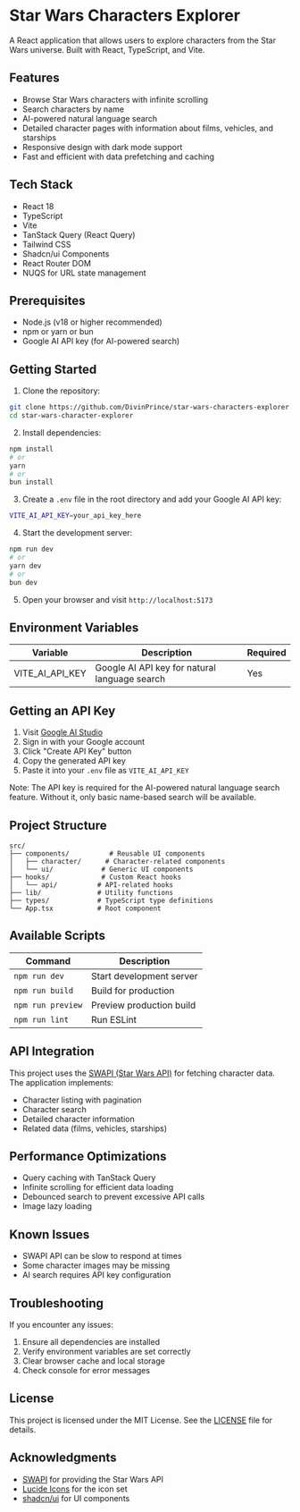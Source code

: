# Star Wars Characters Explorer

A React application that allows users to explore characters from the Star Wars universe. Built with React, TypeScript, and Vite.

## Features

- Browse Star Wars characters with infinite scrolling
- Search characters by name
- AI-powered natural language search
- Detailed character pages with information about films, vehicles, and starships
- Responsive design with dark mode support
- Fast and efficient with data prefetching and caching

## Tech Stack

- React 18
- TypeScript
- Vite
- TanStack Query (React Query)
- Tailwind CSS
- Shadcn/ui Components
- React Router DOM
- NUQS for URL state management

## Prerequisites

- Node.js (v18 or higher recommended)
- npm or yarn or bun
- Google AI API key (for AI-powered search)

## Getting Started

1. Clone the repository:
```bash
git clone https://github.com/DivinPrince/star-wars-characters-explorer.git star-wars-character-explorer
cd star-wars-character-explorer
```

2. Install dependencies:
```bash
npm install
# or
yarn
# or
bun install
```

3. Create a `.env` file in the root directory and add your Google AI API key:
```bash
VITE_AI_API_KEY=your_api_key_here
```

4. Start the development server:
```bash
npm run dev
# or
yarn dev
# or
bun dev
```

5. Open your browser and visit `http://localhost:5173`

## Environment Variables

| Variable | Description | Required |
|----------|-------------|-----------|
| VITE_AI_API_KEY | Google AI API key for natural language search | Yes |

## Getting an API Key

1. Visit [Google AI Studio](https://aistudio.google.com/app/apikey)
2. Sign in with your Google account
3. Click "Create API Key" button
4. Copy the generated API key
5. Paste it into your `.env` file as `VITE_AI_API_KEY`

Note: The API key is required for the AI-powered natural language search feature. Without it, only basic name-based search will be available.



## Project Structure

```
src/
├── components/          # Reusable UI components
│   ├── character/      # Character-related components
│   └── ui/            # Generic UI components
├── hooks/             # Custom React hooks
│   └── api/          # API-related hooks
├── lib/              # Utility functions
├── types/            # TypeScript type definitions
└── App.tsx           # Root component
```

## Available Scripts

| Command | Description |
|---------|-------------|
| `npm run dev` | Start development server |
| `npm run build` | Build for production |
| `npm run preview` | Preview production build |
| `npm run lint` | Run ESLint |

## API Integration

This project uses the [SWAPI (Star Wars API)](https://swapi.dev/) for fetching character data. The application implements:

- Character listing with pagination
- Character search
- Detailed character information
- Related data (films, vehicles, starships)

## Performance Optimizations

- Query caching with TanStack Query
- Infinite scrolling for efficient data loading
- Debounced search to prevent excessive API calls
- Image lazy loading

## Known Issues

- SWAPI API can be slow to respond at times
- Some character images may be missing
- AI search requires API key configuration

## Troubleshooting

If you encounter any issues:

1. Ensure all dependencies are installed
2. Verify environment variables are set correctly
3. Clear browser cache and local storage
4. Check console for error messages

## License

This project is licensed under the MIT License. See the [LICENSE](LICENSE) file for details.

## Acknowledgments

- [SWAPI](https://swapi.dev/) for providing the Star Wars API
- [Lucide Icons](https://lucide.dev/) for the icon set
- [shadcn/ui](https://ui.shadcn.com/) for UI components
